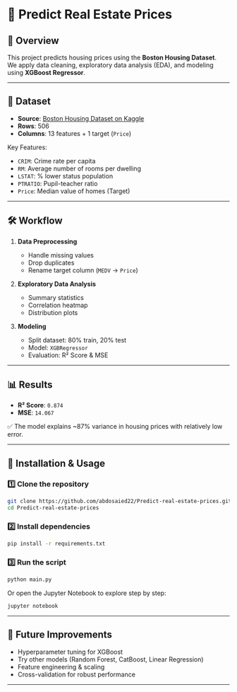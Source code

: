 # 🏡 Predict Real Estate Prices

## 📌 Overview
This project predicts housing prices using the **Boston Housing Dataset**.  
We apply data cleaning, exploratory data analysis (EDA), and modeling using **XGBoost Regressor**.

---

## 📂 Dataset
- **Source**: [Boston Housing Dataset on Kaggle](https://www.kaggle.com/datasets/altavish/boston-housing-dataset)  
- **Rows**: 506  
- **Columns**: 13 features + 1 target (`Price`)

Key Features:
- `CRIM`: Crime rate per capita  
- `RM`: Average number of rooms per dwelling  
- `LSTAT`: % lower status population  
- `PTRATIO`: Pupil-teacher ratio  
- `Price`: Median value of homes (Target)

---

## 🛠️ Workflow
1. **Data Preprocessing**
   - Handle missing values
   - Drop duplicates
   - Rename target column (`MEDV` → `Price`)

2. **Exploratory Data Analysis**
   - Summary statistics
   - Correlation heatmap
   - Distribution plots

3. **Modeling**
   - Split dataset: 80% train, 20% test
   - Model: `XGBRegressor`
   - Evaluation: R² Score & MSE

---

## 📊 Results
- **R² Score**: `0.874`
- **MSE**: `14.067`

✅ The model explains ~87% variance in housing prices with relatively low error.

---

## 🚀 Installation & Usage

### 1️⃣ Clone the repository
```bash
git clone https://github.com/abdosaied22/Predict-real-estate-prices.git
cd Predict-real-estate-prices
```

### 2️⃣ Install dependencies
```bash
pip install -r requirements.txt
```

### 3️⃣ Run the script
```bash
python main.py
```

Or open the Jupyter Notebook to explore step by step:
```bash
jupyter notebook
```

---

## 📌 Future Improvements
- Hyperparameter tuning for XGBoost  
- Try other models (Random Forest, CatBoost, Linear Regression)  
- Feature engineering & scaling  
- Cross-validation for robust performance  

---

